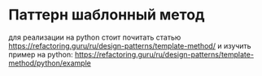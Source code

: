 # Паттерн шаблонный метод
для реализации на python стоит почитать статью https://refactoring.guru/ru/design-patterns/template-method/
и изучить пример на python: https://refactoring.guru/ru/design-patterns/template-method/python/example
